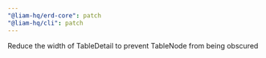 ```yaml
---
"@liam-hq/erd-core": patch
"@liam-hq/cli": patch
---
```


Reduce the width of TableDetail to prevent TableNode from being obscured
